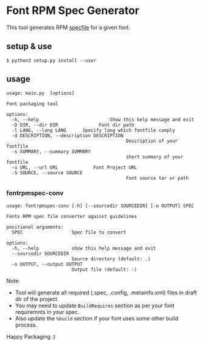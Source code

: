 # Font RPM Spec Generator
This tool generates RPM [specfile](https://docs.fedoraproject.org/en-US/packaging-guidelines/FontsPolicy/) for a given font.

## setup & use
```
$ python3 setup.py install --user
```

## usage
```
usage: main.py  [options]

Font packaging tool

options:
  -h, --help                      	  Show this help message and exit
  -D DIR, --dir DIR          	  Font dir path
  -l LANG, --lang LANG		Specify lang which fontfile comply
  -d DESCRIPTION, --description DESCRIPTION
                        					Description of your fontfile
  -s SUMMARY, --summary SUMMARY
                        					short summary of your fontfile
  -u URL, --url URL     	 	Font Project URL
  -S SOURCE, --source SOURCE
                        					Font source tar or path
```

### fontrpmspec-conv
```
usage: fontrpmspec-conv [-h] [--sourcedir SOURCEDIR] [-o OUTPUT] SPEC

Fonts RPM spec file converter against guidelines

positional arguments:
  SPEC                  Spec file to convert

options:
  -h, --help            show this help message and exit
  --sourcedir SOURCEDIR
                        Source directory (default: .)
  -o OUTPUT, --output OUTPUT
                        Output file (default: -)
```

Note:
- Tool will generate all required (.spec, .config, .metainfo.xml) files in draft dir of the project.
- You may need to update `BuildRequires` section as per your font requiremnts in your spec.
- Also update the `%build` section if your font uses some other build process.

Happy Packaging :)
